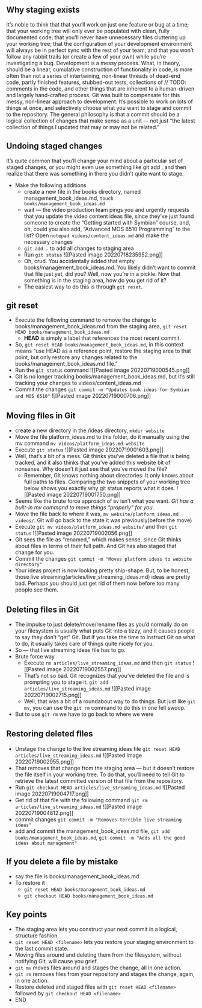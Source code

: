 ## Why staging exists
It’s noble to think that that you’ll work on just one feature or bug at a time; that your working tree will only ever be populated with clean, fully documented code; that you’ll never have unnecessary files cluttering up your working tree; that the configuration of your development environment will always be in perfect sync with the rest of your team; and that you won’t follow any rabbit trails (or create a few of your own) while you’re investigating a bug.
Development is a messy process. What, in theory, should be a linear, cumulative construction of functionality in code, is more often than not a series of intertwining, non-linear threads of dead-end code, partly finished features, stubbed-out tests, collections of // TODO: comments in the code, and other things that are inherent to a human-driven and largely hand-crafted process.
Git was built to compensate for this messy, non-linear approach to development.
It’s possible to work on lots of things at once, and selectively choose what you want to stage and commit to the repository. The general philosophy is that a commit should be a logical collection of changes that make sense as a unit — not just “the latest collection of things I updated that may or may not be related.”
## Undoing staged changes
It’s quite common that you’ll change your mind about a particular set of staged changes, or you might even use something like git add . and then realize that there was something in there you didn’t quite want to stage.
- Make the following additions
	- create a new file in the books directory, named management_book_ideas.md, `touch books/management_book_ideas.md`
	- wait — the video production team pings you and urgently requests that you update the video content ideas file, since they’ve just found someone to create the “Getting started with Symbian” course, and, oh, could you also add, “Advanced MOS 6510 Programming” to the list? Open `notepad videos/content_ideas.md` and make the necessary changes
	- `git add .` to add all changes to staging area
	- Run `git status`
	![[Pasted image 20220718235952.png]]
	- Oh, crud. You accidentally added that empty books/management_book_ideas.md. You likely didn’t want to commit that file just yet, did you? Well, now you’re in a pickle. Now that something is in the staging area, how do you get rid of it?
	- The easiest way to do this is through `git reset`.
## git reset
- Execute the following command to remove the change to books/management_book_ideas.md from the staging area, `git reset HEAD books/management_book_ideas.md`
	- **HEAD** is simply a label that references the most recent commit.
- So, `git reset HEAD books/management_book_ideas.md`, in this context means “use HEAD as a reference point, restore the staging area to that point, but only restore any changes related to the books/management_book_ideas.md file.”
- Run the `git status` command
![[Pasted image 20220719000545.png]]
- Git is no longer tracking books/management_book_ideas.md, but it’s still tracking your changes to videos/content_ideas.md
- Commit the changes `git commit -m "Updates book ideas for Symbian and MOS 6510"`
![[Pasted image 20220719000706.png]]
## Moving ﬁles in Git
- create a new directory in the /ideas directory, `mkdir website`
- Move the file platform_ideas.md to this folder, do it manually using the mv command `mv videos/platform_ideas.md website`
- Execute `git status`
![[Pasted image 20220719001603.png]]
- Well, that’s a bit of a mess. Git thinks you’ve deleted a file that is being tracked, and it also thinks that you’ve added this website bit of nonsense. Why doesn’t it just see that you’ve moved the file?
	- Remember, Git knows nothing about directories: It only knows about full paths to files. Comparing the two snippets of your working tree below shows you exactly why git status reports what it does.
	![[Pasted image 20220719001750.png]]
- Seems like the brute force approach of `mv` isn’t what you want. _Git has a built-in mv command to move things “properly” for you_.
- Move the file back to where it was, `mv website/platform_ideas.md videos/`. Git will go back to the state it was previously(before the move)
- Execute `git mv videos/platform_ideas.md website/` and then `git status`
![[Pasted image 20220719002056.png]]
- Git sees the file as “renamed,” which makes sense, since Git thinks about files in terms of their full path. And Git has also staged that change for you. 
- Commit the changes `git commit -m "Moves platform ideas to website directory"`
- Your ideas project is now looking pretty ship-shape. But, to be honest, those live streaming(articles/live_streaming_ideas.md) ideas are pretty bad. Perhaps you should just get rid of them now before too many people see them.
## Deleting ﬁles in Git
- The impulse to just delete/move/rename files as you’d normally do on your filesystem is usually what puts Git into a tizzy, and it causes people to say they don’t “get” Git. But if you take the time to instruct Git on what to do, it usually takes care of things quite nicely for you.
- So — that live streaming ideas file has to go.
- Brute force way
	- Execute `rm articles/live_streaming_ideas.md` and then `git status`
	![[Pasted image 20220719002557.png]]
	- That’s not so bad. Git recognizes that you’ve deleted the file and is prompting you to stage it. `git add articles/live_streaming_ideas.md`
	![[Pasted image 20220719002715.png]]
	- Well, that was a bit of a roundabout way to do things. But just like `git mv`, you can use the `git rm` command to do this in one fell swoop.
- But to use `git rm` we have to go back to where we were
## Restoring deleted ﬁles
- Unstage the change to the live streaming ideas file `git reset HEAD articles/live_streaming_ideas.md`
![[Pasted image 20220719002955.png]]
- That removes that change from the staging area — but it doesn’t restore the file itself in your working tree. To do that, you’ll need to tell Git to retrieve the latest committed version of that file from the repository.
- Run `git checkout HEAD articles/live_streaming_ideas.md`
![[Pasted image 20220719004717.png]]
- Get rid of that file with the following command `git rm articles/live_streaming_ideas.md`
![[Pasted image 20220719004812.png]]
- commit changes `git commit -m "Removes terrible live streaming ideas"`
- add and commit the management_book_ideas.md file, `git add books/management_book_ideas.md`, `git commit -m "Adds all the good ideas about management"`
## If you delete a file by mistake
- say the file is books/management_book_ideas.md
- To restore it 
	- `git reset HEAD books/management_book_ideas.md`
	- `git checkout HEAD books/management_book_ideas.md`
## Key points
- The staging area lets you construct your next commit in a logical, structure fashion.
- `git reset HEAD <filename>` lets you restore your staging environment to the last commit state.
- Moving files around and deleting them from the filesystem, without notifying Git, will cause you grief.
- `git mv` moves files around and stages the change, all in one action.
- `git rm` removes files from your repository and stages the change, again, in one action.
- Restore deleted and staged files with `git reset HEAD <filename>` followed by `git checkout HEAD <filename>`
- END
